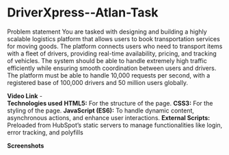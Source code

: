# DriverXpress--Atlan-Task
Problem statement 
You are tasked with designing and building a highly scalable logistics platform that allows users to book transportation services for moving goods. The platform connects users who need to transport items with a fleet of drivers, providing real-time availability, pricing, and tracking of vehicles. The system should be able to handle extremely high traffic efficiently while ensuring smooth coordination between users and drivers.
The platform must be able to handle 10,000 requests per second, with a registered base of 100,000 drivers and 50 million users globally.

**Video Link** -    
**Technologies used**
**HTML5:** For the structure of the page.
**CSS3:** For the styling of the page.
**JavaScript (ES6):** To handle dynamic content, asynchronous actions, and enhance user interactions.
**External Scripts:** Preloaded from HubSpot’s static servers to manage functionalities like login, error tracking, and polyfills

**Screenshots**
